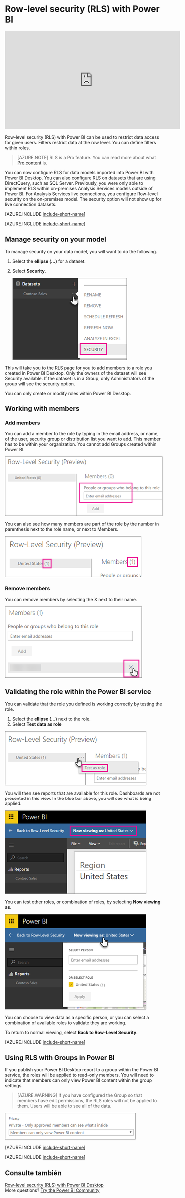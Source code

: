 <properties
pageTitle="Row-level security (RLS) with Power BI"
description="How to configure row-level security for imported datasets, and DirectQuery, within the Power BI service."
services="powerbi"
documentationCenter=""
authors="guyinacube"
manager="mblythe"
backup=""
editor=""
tags=""
qualityFocus="no"
qualityDate=""/>

<tags
ms.service="powerbi"
ms.devlang="NA"
ms.topic="article"
ms.tgt_pltfrm="na"
ms.workload="powerbi"
ms.date="10/18/2016"
ms.author="asaxton"/>
# <a name="row-level-security-(rls)-with-power-bi"></a>Row-level security (RLS) with Power BI

<iframe width="560" height="315" src="https://www.youtube.com/embed/67fK0GoVQ80?showinfo=0" frameborder="0" allowfullscreen></iframe>

Row-level security (RLS) with Power BI can be used to restrict data access for given users. Filters restrict data at the row level. You can define filters within roles.

> [AZURE.NOTE] RLS is a Pro feature. You can read more about what <bpt id="p1">[</bpt>Pro content<ept id="p1">](powerbi-power-bi-pro-content-what-is-it.md)</ept> is.

You can now configure RLS for data models imported into Power BI with Power BI Desktop. You can also configure RLS on datasets that are using DirectQuery, such as SQL Server. Previously, you were only able to implement RLS within on-premises Analysis Services models outside of Power BI. For Analysis Services live connections, you configure Row-level security on the on-premises model. The security option will not show up for live connection datasets.

[AZURE.INCLUDE [include-short-name](../includes/rls-desktop-define-roles.md)]

[AZURE.INCLUDE [include-short-name](../includes/rls-desktop-view-as-roles.md)]

## <a name="manage-security-on-your-model"></a>Manage security on your model

To manage security on your data model, you will want to do the following.

1.  Select the <bpt id="p1">**</bpt>ellipse (…)<ept id="p1">**</ept> for a dataset.
2.  Select <bpt id="p1">**</bpt>Security<ept id="p1">**</ept>.

    ![](media/powerbi-admin-rls/rls-security.png)
 
This will take you to the RLS page for you to add members to a role you created in Power BI Desktop. Only the owners of the dataset will see Security available. If the dataset is in a Group, only Administrators of the group will see the security option. 

You can only create or modify roles within Power BI Desktop.

## <a name="working-with-members"></a>Working with members

### <a name="add-members"></a>Add members

You can add a member to the role by typing in the email address, or name, of the user, security group or distribution list you want to add. This member has to be within your organization. You cannot add Groups created within Power BI.

![](media/powerbi-admin-rls/rls-add-member.png)
 
You can also see how many members are part of the role by the number in parenthesis next to the role name, or next to Members.

![](media/powerbi-admin-rls/rls-member-count.png)
 
### <a name="remove-members"></a>Remove members

You can remove members by selecting the X next to their name. 
 
![](media/powerbi-admin-rls/rls-remove-member.png)

## <a name="validating-the-role-within-the-power-bi-service"></a>Validating the role within the Power BI service

You can validate that the role you defined is working correctly by testing the role. 

1. Select the <bpt id="p1">**</bpt>ellipse (...)<ept id="p1">**</ept> next to the role.
2. Select <bpt id="p1">**</bpt>Test data as role<ept id="p1">**</ept>

![](media/powerbi-admin-rls/rls-test-role.png)

You will then see reports that are available for this role. Dashboards are not presented in this view. In the blue bar above, you will see what is being applied.

![](media/powerbi-admin-rls/rls-test-role2.png)

You can test other roles, or combination of roles, by selecting <bpt id="p1">**</bpt>Now viewing as<ept id="p1">**</ept>.

![](media/powerbi-admin-rls/rls-test-role3.png)

You can choose to view data as a specific person, or you can select a combination of available roles to validate they are working. 

To return to normal viewing, select <bpt id="p1">**</bpt>Back to Row-Level Security<ept id="p1">**</ept>.

[AZURE.INCLUDE [include-short-name](../includes/rls-usernames.md)]

## <a name="using-rls-with-groups-in-power-bi"></a>Using RLS with Groups in Power BI

If you publish your Power BI Desktop report to a group within the Power BI service, the roles will be applied to read-only members. You will need to indicate that members can only view Power BI content within the group settings.

> [AZURE.WARNING] If you have configured the Group so that members have edit permissions, the RLS roles will not be applied to them. Users will be able to see all of the data.

![](media/powerbi-admin-rls/rls-group-settings.png)

[AZURE.INCLUDE [include-short-name](../includes/rls-limitations.md)]

[AZURE.INCLUDE [include-short-name](../includes/rls-faq.md)]

## <a name="see-also"></a>Consulte también

<bpt id="p1">[</bpt>Row-level security (RLS) with Power BI Desktop<ept id="p1">](powerbi-desktop-rls.md)</ept>  
More questions? <bpt id="p1">[</bpt>Try the Power BI Community<ept id="p1">](http://community.powerbi.com/)</ept>